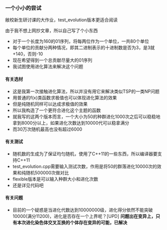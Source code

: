 ### 一个小小的尝试
敝校新生研讨课的大作业，test_evolution版本更适合阅读

由于我不想上网抄文章，所以自己写了个小东西
+ 对于一个长度为160的01序列，将每两位作为一个单位，一共80个单位
+ 每个单位的贡献分两种情况，即其二进制表示的十进制数是否为3，是3就+140，否则-10
+ 现在希望得到一个总贡献尽量大的01序列
+ 我试图使用进化算法来解决这个问题

#### 有关选材
+ 这是我第一次接触进化算法，所以并没有用它来解决类似TSP的一类NP问题
+ 用普通的f(x)类函数求极值也可以体现进化算法的效果
+ 但是纯随机同样可以达成求极值的效果
+ 所以我构造了一个更符合进化这个主题的函数
+ 就我写的这两个版本而言，一个大小为50的种群进化1000次之后可以稳稳地拿到8000分以上，如果进化次数达到10000代可以稳拿满分
+ 而30万次随机最高也没有超过6000

#### 有关测试
+ 随机数的生成为了保证均匀随机，使用了C++11的一些东西，所以编译器要支持C++11
+ test_evolution.cpp需要输入测试次数，作用是将50的群落进化10000次的效果和纯随机500000次做对比
+ flexible版本是可以输入种群大小和进化次数
+ 还是详见代码吧

#### 有关问题
+ 目前的一个疑惑是当进化代数达到10000000级，进化得分依然不能突破10000(满分11200)，进化是否存在一个上界呢？[UPD] **问题出在变异上，只有本次进化染色体交叉互换的个体存在变异的可能，已解决**
